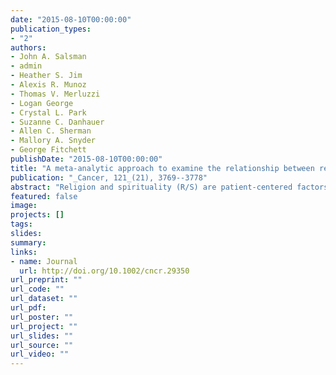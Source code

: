 ```yaml
---
date: "2015-08-10T00:00:00"
publication_types:
- "2"
authors:
- John A. Salsman
- admin
- Heather S. Jim
- Alexis R. Munoz
- Thomas V. Merluzzi
- Logan George
- Crystal L. Park
- Suzanne C. Danhauer
- Allen C. Sherman
- Mallory A. Snyder
- George Fitchett
publishDate: "2015-08-10T00:00:00"
title: "A meta-analytic approach to examine the relationship between religion/spirituality and mental health in cancer"
publication: "_Cancer, 121_(21), 3769--3778"
abstract: "Religion and spirituality (R/S) are patient-centered factors and often are resources for managing the emotional sequelae of the cancer experience. Studies investigating the correlation between R/S (eg, beliefs, experiences, coping) and mental health (eg, depression, anxiety, well being) in cancer have used very heterogeneous measures and have produced correspondingly inconsistent results. A meaningful synthesis of these findings has been lacking; thus, the objective of this review was to conduct a meta-analysis of the research on R/S and mental health. Four electronic databases were systematically reviewed, and 2073 abstracts met initial selection criteria. Reviewer pairs applied standardized coding schemes to extract indices of the correlation between R/S and mental health. In total, 617 effect sizes from 148 eligible studies were synthesized using meta-analytic generalized estimating equations, and subgroup analyses were performed to examine moderators of effects. The estimated mean correlation (Fisher z) was 0.19 (95% confidence interval [CI], 0.16-0.23), which varied as a function of R/S dimensions: affective R/S (z=0.38; 95% CI, 0.33-0.43), behavioral R/S (z=0.03; 95% CI, 20.02-0.08), cognitive R/S (z=0.10; 95% CI, 0.06-0.14), and ‘other’ R/S (z=0.08; 95% CI, 0.03-0.13). Aggregate, study-level demographic and clinical factors were not predictive of the relation between R/S and mental health. There was little indication of publication or reporting biases. The correlation between R/S and mental health generally was positive. The strength of that correlation was modest and varied as a function of the R/S dimensions and mental health domains assessed. The identification of optimal R/S measures and more sophisticated methodological approaches are needed to advance research."
featured: false
image: 
projects: []
tags: 
slides: 
summary: 
links:
- name: Journal
  url: http://doi.org/10.1002/cncr.29350
url_preprint: ""
url_code: ""
url_dataset: ""
url_pdf: 
url_poster: ""
url_project: ""
url_slides: ""
url_source: ""
url_video: ""
---
```

